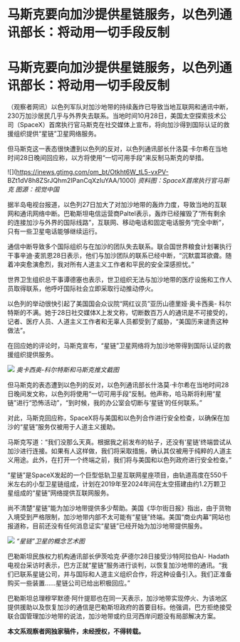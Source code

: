 # 马斯克要向加沙提供星链服务，以色列通讯部长：将动用一切手段反制

# 马斯克要向加沙提供星链服务，以色列通讯部长：将动用一切手段反制

（观察者网讯）以色列军队对加沙地带的持续轰炸已导致当地互联网和通讯中断，230万加沙居民几乎与外界失去联系。当地时间10月28日，美国太空探索技术公司（SpaceX）首席执行官马斯克在社交媒体上宣布，将向加沙得到国际认证的救援组织提供“星链”卫星网络服务。

但马斯克这一表态很快遭到以色列的反对，以色列通讯部长什洛莫·卡尔希在当地时间28日晚间回应称，以方将使用“一切可用手段”来反制马斯克的举措。

![](https://inews.gtimg.com/om_bt/Otkht6W_tL5-vxPV-
BZt1dV8h8ZSrJQhm2IPanCqXzIuYAA/1000) _资料图：SpaceX首席执行官马斯克 图源：视觉中国_

据半岛电视台报道，以色列27日加大了对加沙地带的轰炸力度，导致当地的互联网和通讯网络中断。巴勒斯坦电信运营商Paltel表示，轰炸已经摧毁了“所有剩余的连接加沙与外界的国际线路”，互联网、移动电话和固定电话服务“完全中断”，只有一些卫星电话能够继续运行。

通信中断导致多个国际组织与在加沙的团队失去联系。联合国世界粮食计划署执行干事辛迪·麦凯恩28日表示，他们与加沙团队的联系已经中断，“沉默震耳欲聋。随着冲突愈演愈烈，我对所有人道主义工作者和平民的安全深感担忧。”

世界卫生组织总干事谭德塞也表示，世卫组织无法与加沙地带的医疗设施和工作人员取得联系，他呼吁国际社会立即采取行动推动停火。

以色列的举动很快引起了美国国会众议院“网红议员”亚历山德里娅·奥卡西奥-
科尔特斯的不满。她于28日社交媒体X上发文称，切断数百万人的通讯是不可接受的，记者、医疗人员、人道主义工作者和无辜人员都受到了威胁，“美国历来谴责这种做法”。

在回应她的评论时，马斯克宣布，“星链”卫星网络将为加沙地带得到国际认证的救援组织提供服务。

![](https://inews.gtimg.com/om_bt/OOtywFkCTOqnPRRpHPmnw3jaIuSeGS7hnnAY0YdD0NszIAA/1000)
_奥卡西奥-科尔特斯和马斯克推文截图_

但马斯克的表态遭到以色列的反对，以色列通讯部长什洛莫·卡尔希在当地时间28日晚间发文称，以色列将使用“一切可用手段”反制。他声称，哈马斯将利用“星链”进行“恐怖活动”，“到时候，我的办公室会切断与‘星链’的任何联系。”

对此，马斯克回应称，SpaceX将与美国和以色列合作进行安全检查，以确保在加沙的“星链”服务仅被用于人道主义援助。

马斯克写道：“我们没那么天真。根据我之前发布的帖子，还没有‘星链’终端尝试从加沙进行连接。如果有人这样做，我们将采取措施，确认其仅被用于纯粹的人道主义用途。此外，在打开一个终端之前，我们将与美国和以色列政府进行安全检查。”

“星链”是SpaceX发起的一个巨型低轨卫星互联网星座项目，由轨道高度在550千米左右的小型卫星链组成，计划在2019年至2024年间在太空搭建由约1.2万颗卫星组成的“星链”网络提供互联网服务。

尚不清楚“星链”能为加沙地带提供多少帮助。美国《华尔街日报》指出，由于货物入境受到严格限制，加沙地带内部不太可能有“星链”终端。美国“商业内幕”网站也报道称，目前还没有任何消息证实“星链”已经开始为加沙地带提供服务。

![](https://inews.gtimg.com/om_bt/Oi9P9CFjFtCrKxRcOLdy-s4pn2OB9no4a_ECHUQb_Fvq8AA/1000)
_“星链”卫星的概念艺术图_

巴勒斯坦民族权力机构通讯部长伊茨哈克·萨德尔28日接受沙特阿拉伯Al-
Hadath电视台采访时表示，巴方正就“星链”服务进行谈判，以恢复加沙地带的通讯。“我们已联系星链公司，并与国际和人道主义组织合作，将这种设备引入。我们正准备购买一些装置……星链公司已给出积极回应。”

巴勒斯坦总理穆罕默德·阿什提耶也在同一天表示，加沙地带实现停火、为该地区提供援助以及恢复加沙的通信是巴勒斯坦政府的首要目标。他强调，巴方拒绝接受联合国管理加沙地带的说法，加沙地带或约旦河西岸问题没有局部解决方案。

**本文系观察者网独家稿件，未经授权，不得转载。**

